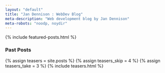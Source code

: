 ```yaml
---
layout: "default"
title: "Jan Dennison : WebDev Blog"
meta-description: "Web development blog by Jan Dennison"
meta-robots: "noodp, noydir"
---
```

<div class="row-fluid span8">
			{% include featured-posts.html %}			
</div>
<div class="row-fluid span3 sidebar">
	<h3>Past Posts</h3>
	{% assign teasers = site.posts %} 
	{% assign teasers_skip = 4 %} 
	{% assign teasers_take = 3 %} 
	{% include teasers.html %}
	<div class="row-fluid" id="view-all-entries">
<!-- 		<a href="/sitemap/">View all the entries</a>
 -->	</div>
</div>

